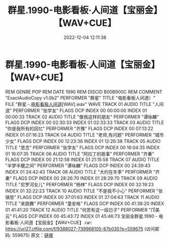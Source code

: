 ﻿---
title: 群星.1990-电影看板·人间道【宝丽金】【WAV+CUE】
date: 2022-12-04 12:11:38
categories: WAV车载音乐、镜像
tags: 华语中文
---
# 群星.1990-电影看板·人间道【宝丽金】【WAV+CUE】

REM GENRE POP
REM DATE 1990
REM DISCID B00B900C
REM COMMENT "ExactAudioCopy v1.0b2"
PERFORMER "群星"
TITLE "电影看板人间道）"
FILE "群星.-.[电影看板人间道](1990)[WAV].wav" WAVE
TRACK 01 AUDIO
TITLE "人间道"
PERFORMER "张学友"
FLAGS DCP
INDEX 00 00:00:00
INDEX 01 00:00:33
TRACK 02 AUDIO
TITLE "像我这样的朋友"
PERFORMER "谭咏麟"
FLAGS DCP
INDEX 00 02:30:33
INDEX 01 02:33:33
TRACK 03 AUDIO
TITLE "你是我所有的回忆"
PERFORMER "齐豫"
FLAGS DCP
INDEX 00 07:13:22
INDEX 01 07:16:23
TRACK 04 AUDIO
TITLE "老师,有问题"
PERFORMER "城市少女"
FLAGS DCP
INDEX 00 12:23:38
INDEX 01 12:26:38
TRACK 05 AUDIO
TITLE "思念"
PERFORMER "张学友"
FLAGS DCP
INDEX 00 16:04:35
INDEX 01 16:07:35
TRACK 06 AUDIO
TITLE "阿拉丁的故事"
PERFORMER "齐秦"
FLAGS DCP
INDEX 00 21:12:58
INDEX 01 21:15:58
TRACK 07 AUDIO
TITLE "半梦半醒之间"
PERFORMER "谭咏麟"
FLAGS DCP
INDEX 00 24:39:43
INDEX 01 24:42:43
TRACK 08 AUDIO
TITLE "大约在冬季"
PERFORMER "齐秦"
FLAGS DCP
INDEX 00 28:26:70
INDEX 01 28:29:70
TRACK 09 AUDIO
TITLE "尼罗河女儿"
PERFORMER "杨林"
FLAGS DCP
INDEX 00 32:19:23
INDEX 01 32:22:23
TRACK 10 AUDIO
TITLE "不是我不小心"
PERFORMER "张镐哲"
FLAGS DCP
INDEX 00 37:01:63
INDEX 01 37:04:63
TRACK 11 AUDIO
TITLE "来跳舞"
PERFORMER "童安格"
FLAGS DCP
INDEX 00 41:38:20
INDEX 01 41:41:20
TRACK 12 AUDIO
TITLE "何苦有这一段日子"
PERFORMER "邝美云"
FLAGS DCP
INDEX 00 45:43:72
INDEX 01 45:46:73
宝丽金群星.1990 - 电影看板·人间道【宝丽金】【WAV+CUE】.rar: https://url27.ctfile.com/f/9388027-739968105-87b035?p=559675
(访问密码: 559675)
原文：[链接](https://blog.sina.com.cn/s/blog_1647c7e76010310fs.html)